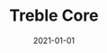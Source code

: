 ---
path: "/api/references/treble-core"
date: "2021-01-01"
title: "Treble Core"
subMenu: 
    - text: ''
      path: '#'
---